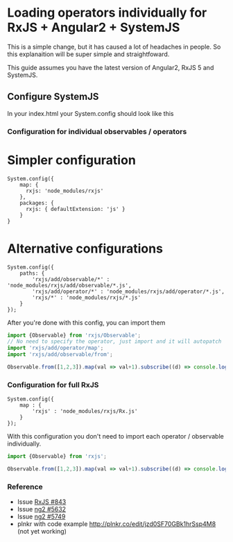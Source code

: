 # Loading operators individually for RxJS + Angular2 + SystemJS

This is a simple change, but it has caused a lot of headaches in people. So this explanaition will be super simple and straightfoward.

This guide assumes you have the latest version of Angular2, RxJS 5 and SystemJS.

## Configure SystemJS

In your index.html your System.config should look like this

### Configuration for individual observables / operators 

# Simpler configuration

```
System.config({
	map: {
	  rxjs: 'node_modules/rxjs'
	},
	packages: {
	  rxjs: { defaultExtension: 'js' }
	}
}
```

# Alternative configurations

```
System.config({
	paths: {
		'rxjs/add/observable/*' : 'node_modules/rxjs/add/observable/*.js',
		'rxjs/add/operator/*' : 'node_modules/rxjs/add/operator/*.js',
		'rxjs/*' : 'node_modules/rxjs/*.js'
	}
});
```

After you're done with this config, you can import them 

```typescript
import {Observable} from 'rxjs/Observable';
// No need to specify the operator, just import and it will autopatch
import 'rxjs/add/operator/map';
import 'rxjs/add/observable/from';

Observable.from([1,2,3]).map(val => val+1).subscribe((d) => console.log(d));
```

### Configuration for full RxJS

```
System.config({
	map : {
		'rxjs' : 'node_modules/rxjs/Rx.js'
	}
});
```

With this configuration you don't need to import each operator / observable individually.

```typescript
import {Observable} from 'rxjs';

Observable.from([1,2,3]).map(val => val+1).subscribe((d) => console.log(d));
```


### Reference

- Issue [RxJS #843](https://github.com/ReactiveX/RxJS/pull/843)
- Issue [ng2 #5632](https://github.com/angular/angular/issues/5632)
- Issue [ng2 #5749](https://github.com/angular/angular/issues/5749)
- plnkr with code example http://plnkr.co/edit/jzd0SF70GBk1hrSsp4M8 (not yet working)
